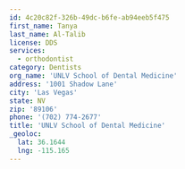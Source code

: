 ```yaml
---
id: 4c20c82f-326b-49dc-b6fe-ab94eeb5f475
first_name: Tanya
last_name: Al-Talib
license: DDS
services:
  - orthodontist
category: Dentists
org_name: 'UNLV School of Dental Medicine'
address: '1001 Shadow Lane'
city: 'Las Vegas'
state: NV
zip: '89106'
phone: '(702) 774-2677'
title: 'UNLV School of Dental Medicine'
_geoloc:
  lat: 36.1644
  lng: -115.165
---
```

